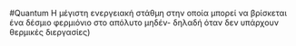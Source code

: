 #Quantum 
Η μέγιστη ενεργειακή στάθμη στην οποία μπορεί να βρίσκεται ένα δέσμιο φερμιόνιο στο απόλυτο μηδέν- δηλαδή όταν δεν υπάρχουν θερμικές διεργασίες)
